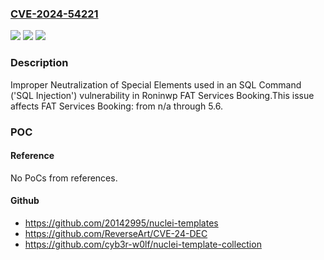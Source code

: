 ### [CVE-2024-54221](https://cve.mitre.org/cgi-bin/cvename.cgi?name=CVE-2024-54221)
![](https://img.shields.io/static/v1?label=Product&message=FAT%20Services%20Booking&color=blue)
![](https://img.shields.io/static/v1?label=Version&message=n%2Fa%3C%3D%205.6%20&color=brighgreen)
![](https://img.shields.io/static/v1?label=Vulnerability&message=CWE-89%20Improper%20Neutralization%20of%20Special%20Elements%20used%20in%20an%20SQL%20Command%20('SQL%20Injection')&color=brighgreen)

### Description

Improper Neutralization of Special Elements used in an SQL Command ('SQL Injection') vulnerability in Roninwp FAT Services Booking.This issue affects FAT Services Booking: from n/a through 5.6.

### POC

#### Reference
No PoCs from references.

#### Github
- https://github.com/20142995/nuclei-templates
- https://github.com/ReverseArt/CVE-24-DEC
- https://github.com/cyb3r-w0lf/nuclei-template-collection

